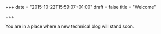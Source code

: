 +++
date = "2015-10-22T15:59:07+01:00"
draft = false
title = "Welcome"

+++

You are in a place where a new technical blog will stand soon.
